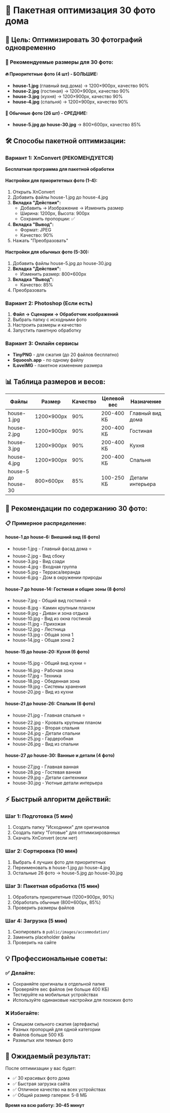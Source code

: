 # 📸 Пакетная оптимизация 30 фото дома

## 🎯 **Цель: Оптимизировать 30 фотографий одновременно**

### 📐 **Рекомендуемые размеры для 30 фото:**

#### 🔥 **Приоритетные фото (4 шт) - БОЛЬШИЕ:**
- **house-1.jpg** (главный вид дома) → 1200×900px, качество 90%
- **house-2.jpg** (гостиная) → 1200×900px, качество 90%  
- **house-3.jpg** (кухня) → 1200×900px, качество 90%
- **house-4.jpg** (спальня) → 1200×900px, качество 90%

#### 📸 **Обычные фото (26 шт) - СРЕДНИЕ:**
- **house-5.jpg до house-30.jpg** → 800×600px, качество 85%

## 🛠️ **Способы пакетной оптимизации:**

### **Вариант 1: XnConvert (РЕКОМЕНДУЕТСЯ)**
**Бесплатная программа для пакетной обработки**

#### Настройки для приоритетных фото (1-4):
1. Открыть XnConvert
2. Добавить файлы house-1.jpg до house-4.jpg
3. **Вкладка "Действия":**
   - Добавить → Изображение → Изменить размер
   - Ширина: 1200px, Высота: 900px
   - Сохранить пропорции: ✅
4. **Вкладка "Вывод":**
   - Формат: JPEG
   - Качество: 90%
5. Нажать "Преобразовать"

#### Настройки для обычных фото (5-30):
1. Добавить файлы house-5.jpg до house-30.jpg
2. **Вкладка "Действия":**
   - Изменить размер: 800×600px
3. **Вкладка "Вывод":**
   - Качество: 85%
4. Преобразовать

### **Вариант 2: Photoshop (Если есть)**
1. **Файл → Сценарии → Обработчик изображений**
2. Выбрать папку с исходными фото
3. Настроить размеры и качество
4. Запустить пакетную обработку

### **Вариант 3: Онлайн сервисы**
- **TinyPNG** - для сжатия (до 20 файлов бесплатно)
- **Squoosh.app** - по одному файлу
- **ILoveIMG** - пакетное изменение размера

## 📊 **Таблица размеров и весов:**

| Файлы | Размер | Качество | Целевой вес | Назначение |
|-------|--------|----------|-------------|------------|
| house-1.jpg | 1200×900px | 90% | 200-400 КБ | Главный вид дома |
| house-2.jpg | 1200×900px | 90% | 200-400 КБ | Гостиная |
| house-3.jpg | 1200×900px | 90% | 200-400 КБ | Кухня |
| house-4.jpg | 1200×900px | 90% | 200-400 КБ | Спальня |
| house-5 до house-30 | 800×600px | 85% | 100-250 КБ | Детали интерьера |

## 🎨 **Рекомендации по содержанию 30 фото:**

### 📋 **Примерное распределение:**

#### **house-1 до house-6: Внешний вид (6 фото)**
- house-1.jpg - Главный фасад дома ⭐
- house-2.jpg - Вид сбоку
- house-3.jpg - Вид сзади  
- house-4.jpg - Входная группа
- house-5.jpg - Терраса/веранда
- house-6.jpg - Дом в окружении природы

#### **house-7 до house-14: Гостиная и общие зоны (8 фото)**
- house-7.jpg - Общий вид гостиной ⭐
- house-8.jpg - Камин крупным планом
- house-9.jpg - Диван и зона отдыха
- house-10.jpg - Вид из окна гостиной
- house-11.jpg - Прихожая
- house-12.jpg - Лестница
- house-13.jpg - Общая зона 1
- house-14.jpg - Общая зона 2

#### **house-15 до house-20: Кухня (6 фото)**
- house-15.jpg - Общий вид кухни ⭐
- house-16.jpg - Рабочая зона
- house-17.jpg - Техника
- house-18.jpg - Обеденная зона
- house-19.jpg - Системы хранения
- house-20.jpg - Вид из кухни

#### **house-21 до house-26: Спальни (6 фото)**
- house-21.jpg - Главная спальня ⭐
- house-22.jpg - Кровать крупным планом
- house-23.jpg - Вторая спальня
- house-24.jpg - Детали спальни
- house-25.jpg - Гардеробная
- house-26.jpg - Вид из спальни

#### **house-27 до house-30: Ванные и детали (4 фото)**
- house-27.jpg - Главная ванная
- house-28.jpg - Гостевая ванная
- house-29.jpg - Детали сантехники
- house-30.jpg - Уютные детали интерьера

## ⚡ **Быстрый алгоритм действий:**

### **Шаг 1: Подготовка (5 мин)**
1. Создать папку "Исходники" для оригиналов
2. Создать папку "Готовые" для оптимизированных
3. Скачать XnConvert (если нет)

### **Шаг 2: Сортировка (10 мин)**
1. Выбрать 4 лучших фото для приоритетных
2. Переименовать в house-1.jpg до house-4.jpg
3. Остальные 26 фото → house-5.jpg до house-30.jpg

### **Шаг 3: Пакетная обработка (15 мин)**
1. Обработать приоритетные (1200×900px, 90%)
2. Обработать обычные (800×600px, 85%)
3. Проверить размеры файлов

### **Шаг 4: Загрузка (5 мин)**
1. Скопировать в `public/images/accommodation/`
2. Заменить placeholder файлы
3. Проверить на сайте

## 💡 **Профессиональные советы:**

### ✅ **Делайте:**
- Сохраняйте оригиналы в отдельной папке
- Проверяйте вес файлов (не больше 400 КБ)
- Тестируйте на мобильных устройствах
- Используйте одинаковые настройки для похожих фото

### ❌ **Избегайте:**
- Слишком сильного сжатия (артефакты)
- Разных пропорций для одной категории
- Файлов больше 500 КБ
- Размытых или темных фото

## 🎯 **Ожидаемый результат:**

После оптимизации у вас будет:
- ✅ 30 красивых фото дома
- ✅ Быстрая загрузка сайта
- ✅ Отличное качество на всех устройствах
- ✅ Общий размер галереи: 5-8 МБ

**Время на всю работу: 30-45 минут**
